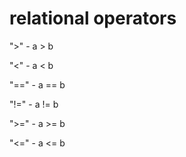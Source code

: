 # relational operators

">" - a > b

"<" - a < b

"==" - a == b

"!=" - a != b

">=" - a >= b

"<=" - a <= b
